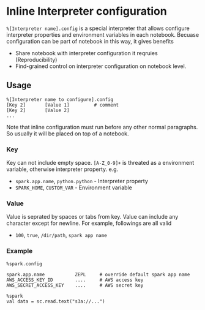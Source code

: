 <h1> Inline Interpreter configuration </h1>

`%[Interpreter name].config` is a special interpreter that allows configure interpreter properties and environment variables in each notebook. Becuase configuration can be part of notebook in this way, it gives benefits

  - Share notebook with interpreter configuration it reqruies (Reproducibility)
  - Find-grained control on interpreter configuration on notebook level.


## Usage

```
%[Interpreter name to configure].config
[Key 2]       [Value 1]         # comment
[Key 2]       [Value 2]
...
```

Note that inline configuration must run before any other normal paragraphs. So usually it will be placed on top of a notebook.

### Key

Key can not include empty space. `[A-Z_0-9]+` is threated as a environment variable, otherwise interpreter property. e.g.

 - `spark.app.name`, `python.python` - Interpreter property
 - `SPARK_HOME`, `CUSTOM_VAR` - Environment variable

### Value

Value is seprated by spaces or tabs from key. Value can include any character except for newline. For example, followings are all valid

 - `100`, `true`, `/dir/path`, `spark app name`


### Example


```
%spark.config

spark.app.name           ZEPL     # override default spark app name
AWS_ACCESS_KEY_ID        ....     # AWS access key
AWS_SECRET_ACCESS_KEY    ....     # AWS secret key
```

```
%spark
val data = sc.read.text("s3a://...")
```


